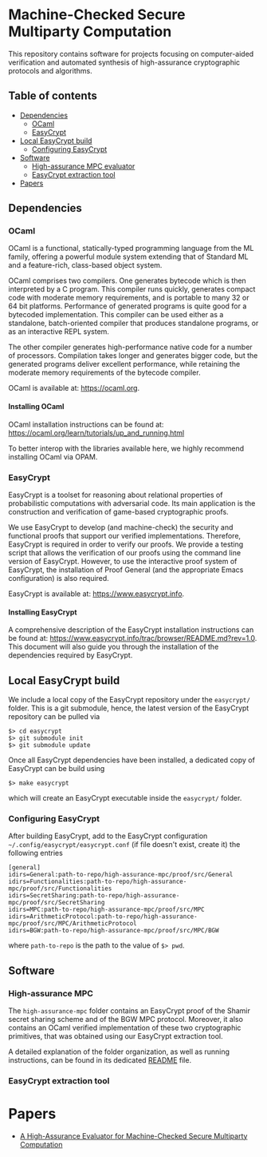 # Machine-Checked Secure Multiparty Computation

This repository contains software for projects focusing on computer-aided verification and automated synthesis of high-assurance cryptographic protocols and algorithms.

## Table of contents

* [Dependencies](#dependencies)
	* [OCaml](#ocaml)
	* [EasyCrypt](#easycrypt)
* [Local EasyCrypt build](#local-easycrypt-build)
	* [Configuring EasyCrypt](#configuring-easycrypt)
* [Software](#software)
	* [High-assurance MPC evaluator](#high-assurance-mpc)
	* [EasyCrypt extraction tool](#easycrypt-extraction-tool)
* [Papers](#papers)

## Dependencies

### OCaml

OCaml is a functional, statically-typed programming language from the ML family, offering a powerful module system extending that of Standard ML and a feature-rich, class-based object system.

OCaml comprises two compilers. One generates bytecode which is then interpreted by a C program. This compiler runs quickly, generates compact code with moderate memory requirements, and is portable to many 32 or 64 bit platforms. Performance of generated programs is quite good for a bytecoded implementation. This compiler can be used either as a standalone, batch-oriented compiler that produces standalone programs, or as an interactive REPL system.

The other compiler generates high-performance native code for a number of processors. Compilation takes longer and generates bigger code, but the generated programs deliver excellent performance, while retaining the moderate memory requirements of the bytecode compiler. 

OCaml is available at: https://ocaml.org.

#### Installing OCaml

OCaml installation instructions can be found at: https://ocaml.org/learn/tutorials/up_and_running.html

To better interop with the libraries available here, we highly recommend installing OCaml via OPAM.

### EasyCrypt

EasyCrypt is a toolset for reasoning about relational properties of probabilistic computations with adversarial code. Its main application is the construction and verification of game-based cryptographic proofs.

We use EasyCrypt to develop (and machine-check) the security and functional proofs that support our verified implementations. Therefore, EasyCrypt is required in order to verify our proofs. We provide a testing script that allows the verification of our proofs using the command line version of EasyCrypt. However, to use the interactive proof system of EasyCrypt, the installation of Proof General (and the appropriate Emacs configuration) is also required.

EasyCrypt is available at: https://www.easycrypt.info.

#### Installing EasyCrypt

A comprehensive description of the EasyCrypt installation instructions can be found at: https://www.easycrypt.info/trac/browser/README.md?rev=1.0. This document will also guide you through the installation of the dependencies required by EasyCrypt.

## Local EasyCrypt build

We include a local copy of the EasyCrypt repository under the `easycrypt/` folder. This is a git submodule, hence, the latest version of the EasyCrypt repository can be pulled via

```
$> cd easycrypt
$> git submodule init
$> git submodule update
```

Once all EasyCrypt dependencies have been installed, a dedicated copy of EasyCrypt can be build using

`$> make easycrypt`

which will create an EasyCrypt executable inside the `easycrypt/`  folder.

### Configuring EasyCrypt

After building EasyCrypt, add to the EasyCrypt configuration `~/.config/easycrypt/easycrypt.conf` (if file doesn't exist, create it) the following entries

```
[general]
idirs=General:path-to-repo/high-assurance-mpc/proof/src/General
idirs=Functionalities:path-to-repo/high-assurance-mpc/proof/src/Functionalities
idirs=SecretSharing:path-to-repo/high-assurance-mpc/proof/src/SecretSharing
idirs=MPC:path-to-repo/high-assurance-mpc/proof/src/MPC
idirs=ArithmeticProtocol:path-to-repo/high-assurance-mpc/proof/src/MPC/ArithmeticProtocol
idirs=BGW:path-to-repo/high-assurance-mpc/proof/src/MPC/BGW
```

where `path-to-repo` is the path to the value of `$> pwd`.

## Software

### High-assurance MPC

The `high-assurance-mpc` folder contains an EasyCrypt proof of the Shamir secret sharing scheme and of the BGW MPC protocol. Moreover, it also contains an OCaml verified implementation of these two cryptographic primitives, that was obtained using our EasyCrypt extraction tool.

A detailed explanation of the folder organization, as well as running instructions, can be found in its dedicated [README](https://github.com/SRI-CSL/high-assurance-crypto/high-assurance-mpc/README.md) file.

### EasyCrypt extraction tool

# Papers

* [A High-Assurance Evaluator for Machine-Checked Secure Multiparty Computation](https://eprint.iacr.org/2019/922)
